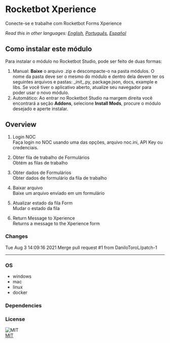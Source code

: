 



# Rocketbot Xperience
  
Conecte-se e trabalhe com Rocketbot Forms Xperience  

*Read this in other languages: [English](README.md), [Português](README.pr.md), [Español](README.es.md)*

## Como instalar este módulo
  
Para instalar o módulo no Rocketbot Studio, pode ser feito de duas formas:
1. Manual: __Baixe__ o arquivo .zip e descompacte-o na pasta módulos. O nome da pasta deve ser o mesmo do módulo e dentro dela devem ter os seguintes arquivos e pastas: \__init__.py, package.json, docs, example e libs. Se você tiver o aplicativo aberto, atualize seu navegador para poder usar o novo módulo.
2. Automático: Ao entrar no Rocketbot Studio na margem direita você encontrará a seção **Addons**, selecione **Install Mods**, procure o módulo desejado e aperte instalar.  


## Overview


1. Login NOC  
Faça login no NOC usando uma das opções, arquivo noc.ini, API Key ou credenciais.

2. Obter fila de trabalho de Formulários  
Obtém as filas de trabalho

3. Obter dados de Formulários  
Obter dados de formulário da fila de trabalho

4. Baixar arquivo  
Baixe um arquivo enviado em um formulário

5. Atualizar estado da fila Form  
Mudar o estado da fila

6. Return Message to Xperience  
Returns a message to the Xperience form  



### Changes
Tue Aug 3 14:09:16 2021  Merge pull request #1 from DaniloToroL/patch-1

----
### OS

- windows
- mac
- linux
- docker

### Dependencies

### License
  
![MIT](https://camo.githubusercontent.com/107590fac8cbd65071396bb4d04040f76cde5bde/687474703a2f2f696d672e736869656c64732e696f2f3a6c6963656e73652d6d69742d626c75652e7376673f7374796c653d666c61742d737175617265)  
[MIT](http://opensource.org/licenses/mit-license.ph)